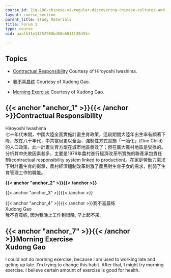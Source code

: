 ```yaml
---
course_id: 21g-106-chinese-vi-regular-discovering-chinese-cultures-and-societies-spring-2003
layout: course_section
parent_title: Study Materials
title: Forum 1
type: course
uid: aaafb11e11f52988bd58e6011f39d91e

---
```


Topics
------

*   [Contractual Responsibility](#anchor_1) Courtesy of Hiroyoshi Iwashima.  
    
*   [我不喜晨练](#anchor_4) Courtesy of Xudong Gao.  
    
*   [Morning Exercise](#anchor_7) Courtesy of Xudong Gao.  
    

{{< anchor "anchor_1" >}}{{< /anchor >}}Contractual Responsibility
------------------------------------------------------------------

Hiroyoshi Iwashima  
七十年代末期，中國大陸全面實施計畫生育政策，這段期間大陸年出生率有顯著下降，故在八十年代，中共當局更以全面、強制性方式實施「一胎化」(One Child)的人口政策，此一計畫生育方案在城市地區奏效了；但在廣大農村地區是受挫的。分析其中失敗因素甚多，主要是1979年農村進行經濟改革所實施的聯產承包責任制(contractual responsibility system linked to production)。在家庭勞動力需求下對計畫生育的衝擊，農村經濟體制改革刺激了農民對生育子女的需求，削弱了生育管理工作的職能。

**{{< anchor "anchor_2" >}}{{< /anchor >}}**

{{< anchor "anchor_3" >}}{{< /anchor >}}

{{< anchor "anchor_4" >}}{{< /anchor >}}我不喜晨练  
Xudong Gao  
我不喜晨练, 因为我晚上工作到很晚, 早上起不来.

{{< anchor "anchor_7" >}}{{< /anchor >}}Morning Exercise  
Xudong Gao
---------------------------------------------------------------------

I could not do morning exercise, because I am used to working late and geting up late. I'm trying to change this habit. After that, I might try morning exercise. I believe certain amount of exercise is good for health.
